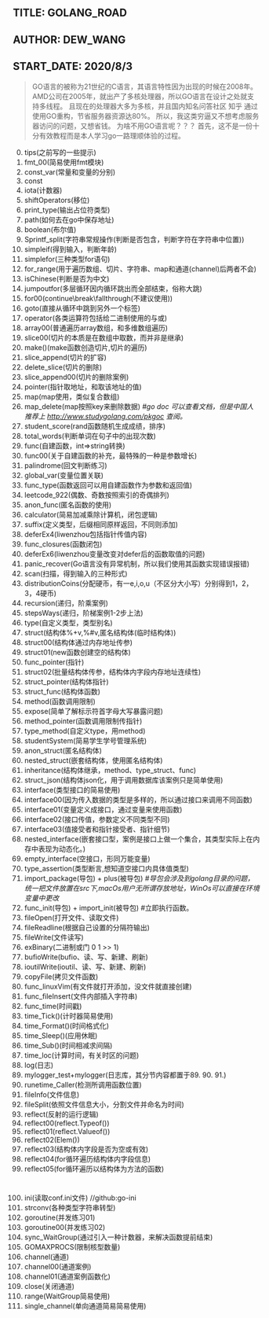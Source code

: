 ## TITLE: GOLANG_ROAD
## AUTHOR: DEW_WANG
## START_DATE: 2020/8/3

>GO语言的被称为21世纪的C语言，其语言特性因为出现的时候在2008年。
AMD公司在2005年，就出产了多核处理器，所以GO语言在设计之处就支持多线程。
>且现在的处理器大多为多核，并且国内知名问答社区 知乎 通过使用GO重构，节省服务器资源达80%。
>所以，我这类穷逼又不想考虑服务器访问的问题，又想省钱。
为啥不用GO语言呢？？？
>首先，这不是一份十分有效教程而是本人学习go一路理顺体验的过程。
0. tips(之前写的一些提示)
1. fmt_00(简易使用fmt模块)
2. const_var(常量和变量的分别)
3. const
4. iota(计数器)
5. shiftOperators(移位)
6. print_type(输出占位符类型)
7. path(如何去在go中保存地址)
8. boolean(布尔值)
9. Sprintf_split(字符串常规操作(判断是否包含，判断字符在字符串中位置))
10. simpleif(得到输入，判断年龄)
11. simplefor(三种类型for语句)
12. for_range(用于遍历数组、切片、字符串、map和通道(channel)后两者不会)
13. isChinese(判断是否为中文)
14. jumpoutfor(多层循环因内循环跳出而全部结束，俗称大跳)
15. for00(continue\break\fallthrough(不建议使用))
16. goto(直接从循环中跳到另外一个标签)
17. operator(各类运算符包括给二进制使用的与或) 
18. array00(普通遍历array数组，和多维数组遍历)
19. slice00(切片的本质是在数组中取数，而并非是继承)
20. make()(make函数创造切片,切片的遍历)
21. slice_append(切片的扩容)
22. delete_slice(切片的删除)
23. slice_append00(切片的删除案例)
24. pointer(指针取地址，和取该地址的值)
25. map(map使用，类似复合数组)
26. map_delete(map按照key来删除数据) *#go doc 可以查看文档，但是中国人推荐上 http://www.studygolang.com/pkgoc 查阅。*
27. student_score(rand函数随机生成成绩，排序)
28. total_words(判断单词在句子中的出现次数)
29. func(自建函数，int=>string转换)
30. func00(关于自建函数的补充，最特殊的一种是参数增长)
31. palindrome(回文判断练习)
32. global_var(变量位置关联)
32. func_type(函数返回可以用自建函数作为参数和返回值)
33. leetcode_922(偶数、奇数按照索引的奇偶排列)
34. anon_func(匿名函数的使用)
35. calculator(简易加减乘除计算机，闭包逻辑)
36. suffix(定义类型，后缀相同原样返回，不同则添加)
37. deferEx4(liwenzhou包括指针传值内容)
38. func_closures(函数闭包)
39. deferEx6(liwenzhou变量改变对defer后的函数取值的问题)
40. panic_recover(Go语言没有异常机制，所以我们使用其函数实现错误报错)
41. scan(扫描，得到输入的三种形式)
42. distributionCoins(分配硬币，有一e,i,o,u（不区分大小写）分别得到1，2，3，4硬币)
43. recursion(递归，阶乘案例)
44. stepsWays(递归，阶梯案例1-2步上法)
45. type(自定义类型，类型别名)
46. struct(结构体%+v,%#v,匿名结构体(临时结构体))
47. struct00(结构体通过内存地址传参)
48. struct01(new函数创建空的结构体)
49. func_pointer(指针)
50. struct02(批量结构体传参，结构体内字段内存地址连续性)
51. struct_pointer(结构体指针)
52. struct_func(结构体函数)
53. method(函数调用限制)
54. expose(简单了解标示符首字母大写暴露问题)
55. method_pointer(函数调用限制传指针)
56. type_method(自定义type，用method)
57. studentSystem(简易学生学号管理系统)
58. anon_struct(匿名结构体)
59. nested_struct(嵌套结构体，使用匿名结构体)
60. inheritance(结构体继承，method、type_struct、func)
61. struct_json(结构体json化，用于调用数据库该案例只是简单使用)
62. interface(类型接口的简易使用)
63. interface00(因为传入数据的类型是多样的，所以通过接口来调用不同函数)
64. interface01(变量定义成接口，通过变量来使用函数)
65. interface02(接口传值，参数定义不同类型不同)
66. interface03(值接受者和指针接受者、指针细节)
67. nested_interface(嵌套接口型，案例是接口上做一个集合，其类型实际上在内存中表现为动态化。)
68. empty_interface(空接口，形同万能变量)
69. type_assertion(类型断言,想知道空接口内具体值类型)
70. import_package(导包) + plus(被导包)
*#导包会涉及到golang目录的问题，统一把文件放置在src下,macOs用户无所谓存放地址，WinOs可以直接在环境变量中更改*
71. func_init(导包) + import_init(被导包) #立即执行函数。
72. fileOpen(打开文件、读取文件)
73. fileReadline(根据自己设置的分隔符输出)
74. fileWrite(文件读写)
75. exBinary(二进制或门 0 1 >> 1)
76. bufioWrite(bufio、读、写、新建、刷新)
77. ioutilWrite(ioutil、读、写、新建、刷新)
78. copyFile(拷贝文件函数)
79. func_linuxVim(有文件就打开添加，没文件就直接创建)
80. func_fileInsert(文件内部插入字符串)
81. func_time(时间戳)
82. time_Tick()(计时器简易使用)
83. time_Format()(时间格式化)
84. time_Sleep()(应用休眠)
85. time_Sub()(时间相减求间隔)
86. time_loc(计算时间，有关时区的问题)
87. log(日志)
88. mylogger_test+mylogger(日志库，其分节内容都置于89. 90. 91.)
89. runetime_Caller(检测所调用函数位置)
90. fileInfo(文件信息)
91. fileSplit(依照文件信息大小，分割文件并命名为时间)
92. reflect(反射的运行逻辑)
93. reflect00(reflect.Typeof())
95. reflect01(reflect.Valueof())
96. reflect02(Elem())
97. reflect03(结构体内字段是否为空或有效)
98. reflect04(for循环遍历结构体内字段信息)
99. reflect05(for循环遍历以结构体为方法的函数)
# 
100. ini(读取conf.ini文件) //github:go-ini
101. strconv(各种类型字符串转型)
102. goroutine(并发练习01)
103. goroutine00(并发练习02)
104. sync_WaitGroup(通过引入一种计数器，来解决函数提前结束)
105. GOMAXPROCS(限制核型数量)
106. channel(通道)
107. channel00(通道案例)
108. channel01(通道案例函数化)
109. close(关闭通道)
110. range(WaitGroup简易使用)
111. single_channel(单向通道简易简易使用)